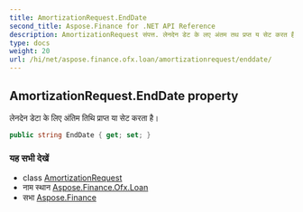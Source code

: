 ```yaml
---
title: AmortizationRequest.EndDate
second_title: Aspose.Finance for .NET API Reference
description: AmortizationRequest संपत्त. लेनदेन डेट के लए अंतम तथ प्रप्त य सेट करत है
type: docs
weight: 20
url: /hi/net/aspose.finance.ofx.loan/amortizationrequest/enddate/
---
```

## AmortizationRequest.EndDate property

लेनदेन डेटा के लिए अंतिम तिथि प्राप्त या सेट करता है।

```csharp
public string EndDate { get; set; }
```

### यह सभी देखें

* class [AmortizationRequest](../)
* नाम स्थान [Aspose.Finance.Ofx.Loan](../../amortizationrequest/)
* सभा [Aspose.Finance](../../../)


